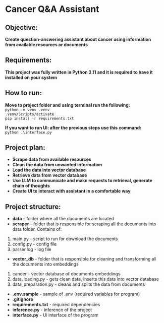# Cancer Q&A Assistant

## Objective:

**Create question-answering assistant about cancer using information from available resources or documents**

## Requirements:

**This project was fully written in Python 3.11 and it is required to have it installed on your system**

## How to run:

**Move to project folder and using terminal run the following:**\
`python -m venv .venv`\
`.venv/Scripts/activate`\
`pip install -r requirements.txt`

**If you want to run UI: after the previous steps use this command:**\
`python .\interface.py`

## Project plan:

- **Scrape data from available resources**
- **Clean the data from unwanted information**
- **Load the data into vector database**
- **Retrieve data from vector database**
- **Use LLM to communicate and make requests to retrieval, generate chain of thoughts**
- **Create UI to interact with assistant in a comfortable way**

## Project structure:

- **data** - folder where all the documents are located
- **scraper** - folder that is responsible for scraping all the documents into data folder. Contains of:

1. main.py - script to run for download the documents
2. config.py - config file
3. parser.log - log file

- **vector_db** - folder that is responsible for cleaning and transforming all the documents into embeddings

1. cancer - vector database of documents embeddings
2. data_loading.py - gets clean data, inserts this data into vector database
3. data_preparation.py - cleans and splits the data from documents

- **.env.sample** - sample of .env (required variables for program)
- **.gitignore**
- **requirements.txt** - required dependencies
- **inference.py** - inference of the project
- **interface.py** - UI interface of the program
